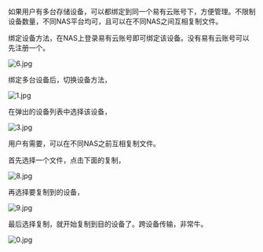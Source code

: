 如果用户有多台存储设备，可以都绑定到同一个易有云账号下，方便管理。不限制设备数量，不同NAS平台均可，且可以在不同NAS之间互相复制文件。

绑定设备方法，在NAS上登录易有云账号即可绑定该设备。没有易有云账号可以先注册一个。

![6.jpg](./more-devices/6.jpg)

绑定多台设备后，切换设备方法，

![1.jpg](./more-devices/1.jpg)

在弹出的设备列表中选择该设备，

![3.jpg](./more-devices/3.jpg)

用户有需要，可以在不同NAS之前互相复制文件。

首先选择一个文件，点击下面的复制，

![8.jpg](./more-devices/8.jpg)

再选择要复制到的设备，

![9.jpg](./more-devices/9.jpg)

最后选择复制，就开始复制到目的设备了。跨设备传输，非常牛。

![0.jpg](./more-devices/0.jpg)